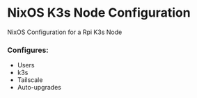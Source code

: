 # NixOS K3s Node Configuration

NixOS Configuration for a Rpi K3s Node

### Configures:

- Users
- k3s
- Tailscale
- Auto-upgrades

